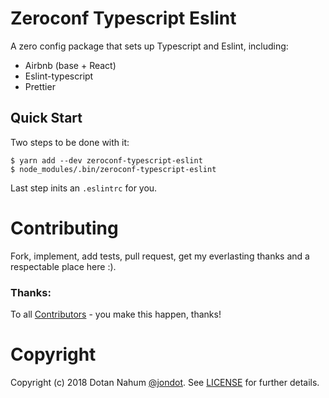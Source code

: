 # Zeroconf Typescript Eslint

A zero config package that sets up Typescript and Eslint, including:

* Airbnb (base + React)
* Eslint-typescript
* Prettier

## Quick Start

Two steps to be done with it:

```
$ yarn add --dev zeroconf-typescript-eslint
$ node_modules/.bin/zeroconf-typescript-eslint
```

Last step inits an `.eslintrc` for you.

# Contributing

Fork, implement, add tests, pull request, get my everlasting thanks and a respectable place here :).


### Thanks:

To all [Contributors](https://github.com/jondot/zeroconf-typescript-eslint/graphs/contributors) - you make this happen, thanks!


# Copyright

Copyright (c) 2018 Dotan Nahum [@jondot](http://twitter.com/jondot). See [LICENSE](LICENSE) for further details.
